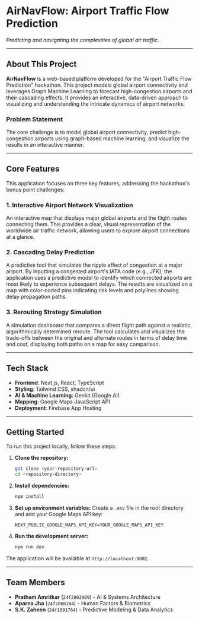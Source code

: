 # AirNavFlow: Airport Traffic Flow Prediction

*Predicting and navigating the complexities of global air traffic.*

---

## About This Project

**AirNavFlow** is a web-based platform developed for the "Airport Traffic Flow Prediction" hackathon. This project models global airport connectivity and leverages Graph Machine Learning to forecast high-congestion airports and their cascading effects. It provides an interactive, data-driven approach to visualizing and understanding the intricate dynamics of airport networks.

### Problem Statement
The core challenge is to model global airport connectivity, predict high-congestion airports using graph-based machine learning, and visualize the results in an interactive manner.

---

## Core Features

This application focuses on three key features, addressing the hackathon's bonus point challenges:

### 1. Interactive Airport Network Visualization
An interactive map that displays major global airports and the flight routes connecting them. This provides a clear, visual representation of the worldwide air traffic network, allowing users to explore airport connections at a glance.

### 2. Cascading Delay Prediction
A predictive tool that simulates the ripple effect of congestion at a major airport. By inputting a congested airport's IATA code (e.g., JFK), the application uses a predictive model to identify which connected airports are most likely to experience subsequent delays. The results are visualized on a map with color-coded pins indicating risk levels and polylines showing delay propagation paths.

### 3. Rerouting Strategy Simulation
A simulation dashboard that compares a direct flight path against a realistic, algorithmically determined reroute. The tool calculates and visualizes the trade-offs between the original and alternate routes in terms of delay time and cost, displaying both paths on a map for easy comparison.

---

## Tech Stack

- **Frontend**: Next.js, React, TypeScript
- **Styling**: Tailwind CSS, shadcn/ui
- **AI & Machine Learning**: Genkit (Google AI)
- **Mapping**: Google Maps JavaScript API
- **Deployment**: Firebase App Hosting

---

## Getting Started

To run this project locally, follow these steps:

1.  **Clone the repository:**
    ```bash
    git clone <your-repository-url>
    cd <repository-directory>
    ```

2.  **Install dependencies:**
    ```bash
    npm install
    ```

3.  **Set up environment variables:**
    Create a `.env` file in the root directory and add your Google Maps API key:
    ```
    NEXT_PUBLIC_GOOGLE_MAPS_API_KEY=YOUR_GOOGLE_MAPS_API_KEY
    ```

4.  **Run the development server:**
    ```bash
    npm run dev
    ```

The application will be available at `http://localhost:9002`.

---

## Team Members

- **Pratham Amritkar** (`24f2003909`) - AI & Systems Architecture
- **Aparna Jha** (`24f2006184`) - Human Factors & Biometrics
- **S.K. Zaheen** (`24f1001764`) - Predictive Modeling & Data Analytics
